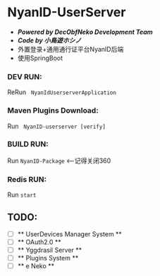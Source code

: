 # NyanID-UserServer
- ***Powered by DecObfNeko Development Team***
- ***Code by 小鳥遊ホシノ***
- 外置登录+通用通行证平台NyanID后端
- 使用SpringBoot

### DEV RUN:
ReRun ` NyanIdUserserverApplication`

### Maven Plugins Download:
Run ` NyanID-userserver [verify]`

### BUILD RUN:
Run `NyanID-Package`  <--记得关闭360
### Redis RUN:
Run `start`

## TODO:

- [ ] ** UserDevices Manager System **
- [ ] ** OAuth2.0  **
- [ ] ** Yggdrasil Server **
- [ ] ** Plugins System **
- [ ] ** e Neko **
